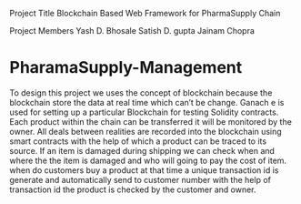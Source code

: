 Project Title
Blockchain Based Web Framework for PharmaSupply Chain

Project Members
Yash D. Bhosale
Satish D. gupta
Jainam Chopra

# PharamaSupply-Management
To design this project we uses the concept of blockchain because the blockchain store the data at real time which can’t be change. Ganach e is used for setting up a particular Blockchain for testing Solidity contracts. Each product within the chain can be transferred it will be monitored by the owner. All deals between realities are recorded into the blockchain using smart contracts with the help of which a product can be traced to its source. If an item is damaged during shipping we can check when and where the the item is damaged and who will going to pay the cost of item. when do customers buy a product at that time a unique transaction id is generate and automatically send to customer number with the help of transaction id the product is checked by the customer and owner.
